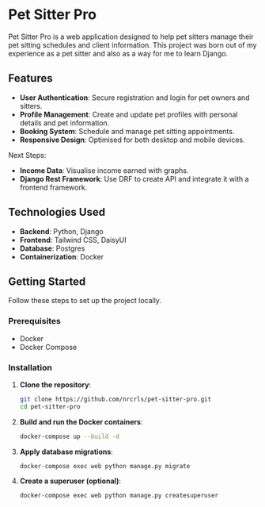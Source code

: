 # Pet Sitter Pro

Pet Sitter Pro is a web application designed to help pet sitters manage their pet sitting schedules and client information.
This project was born out of my experience as a pet sitter and also as a way for me to learn Django.

## Features

- **User Authentication**: Secure registration and login for pet owners and sitters.
- **Profile Management**: Create and update pet profiles with personal details and pet information.
- **Booking System**: Schedule and manage pet sitting appointments.
- **Responsive Design**: Optimised for both desktop and mobile devices.

Next Steps:
- **Income Data**: Visualise income earned with graphs.
- **Django Rest Framework**: Use DRF to create API and integrate it with a frontend framework.

## Technologies Used

- **Backend**: Python, Django
- **Frontend**: Tailwind CSS, DaisyUI
- **Database**: Postgres
- **Containerization**: Docker

## Getting Started

Follow these steps to set up the project locally.

### Prerequisites

- Docker
- Docker Compose

### Installation

1. **Clone the repository**:

   ```bash
   git clone https://github.com/nrcrls/pet-sitter-pro.git
   cd pet-sitter-pro

2. **Build and run the Docker containers**:
    ```bash
    docker-compose up --build -d

3. **Apply database migrations**:
    ```bash
    docker-compose exec web python manage.py migrate

4. **Create a superuser (optional)**:
    ```bash
    docker-compose exec web python manage.py createsuperuser
